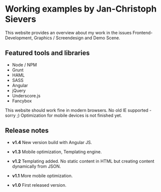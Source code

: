 # Working examples by Jan-Christoph Sievers
This website provides an overview about my work in the issues Frontend-Development, Graphics / Screendesign and Demo Scene.

Featured tools and libraries
----------------------------
* Node / NPM
* Grunt
* HAML
* SASS
* Angular
* jQuery
* Underscore.js
* Fancybox

This website should work fine in modern browsers. No old IE supported - sorry ;)
Optimization for mobile devices is not finished yet.

Release notes
-------------
* **v1.4**
New version build with Angular JS.

* **v1.3**
Mobile optimization, Templating engine.

* **v1.2**
Templating added. No static content in HTML but creating content dynamically from JSON.

* **v1.1**
More mobile optimization.
 
* **v1.0**
First released version.
